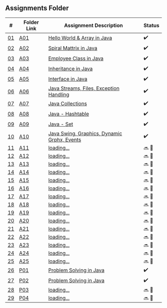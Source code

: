 ## Assignments Folder

|      #      | Folder Link  | Assignment Description                               | Status             |
| :---------: | ------------ | ---------------------------------------------------- | ------------------ |
| [01](./A01) | [A01](./A01) | [Hello World & Array in Java](./A01)                 | :heavy_check_mark: |
| [02](./A02) | [A02](./A02) | [Spiral Mattrix in Java](./A02)                      | :heavy_check_mark: |
| [03](./A03) | [A03](./A03) | [Employee Class in Java](./A03)                      | :heavy_check_mark: |
| [04](./A04) | [A04](./A04) | [Inheritance in Java](./A04)                         | :heavy_check_mark: |
| [05](./A05) | [A05](./A05) | [Interface in Java](./A05)                           | :heavy_check_mark: |
| [06](./A06) | [A06](./A06) | [Java Streams, Files, Exception Handling](./A06)     | :heavy_check_mark: |
| [07](./A07) | [A07](./A07) | [Java Collections](./A07)                            | :heavy_check_mark: |
| [08](./A08) | [A08](./A08) | [Java - Hashtable](./A08)                            | :heavy_check_mark: |
| [09](./A09) | [A09](./A09) | [Java - Set](./A09)                                  | :heavy_check_mark: |
| [10](./A10) | [A10](./A10) | [Java Swing, Graphics, Dynamic Grphx, Events](./A10) | :heavy_check_mark: |
| [11](./A11) | [A11](./A11) | [loading...](./A11)                                  | :soon: 🔴           |
| [12](./A12) | [A12](./A12) | [loading...](./A12)                                  | :soon: 🔴           |
| [13](./A13) | [A13](./A13) | [loading...](./A13)                                  | :soon: 🔴           |
| [14](./A14) | [A14](./A14) | [loading...](./A14)                                  | :soon: 🔴           |
| [15](./A15) | [A15](./A15) | [loading...](./A15)                                  | :soon: 🔴           |
| [16](./A16) | [A16](./A16) | [loading...](./A16)                                  | :soon: 🔴           |
| [17](./A17) | [A17](./A17) | [loading...](./A17)                                  | :soon: 🔴           |
| [18](./A18) | [A18](./A18) | [loading...](./A18)                                  | :soon: 🔴           |
| [19](./A19) | [A19](./A19) | [loading...](./A19)                                  | :soon: 🔴           |
| [20](./A20) | [A20](./A20) | [loading...](./A20)                                  | :soon: 🔴           |
| [21](./A21) | [A21](./A21) | [loading...](./A21)                                  | :soon: 🔴           |
| [22](./A22) | [A22](./A22) | [loading...](./A22)                                  | :soon: 🔴           |
| [23](./A23) | [A23](./A23) | [loading...](./A23)                                  | :soon: 🔴           |
| [24](./A24) | [A24](./A24) | [loading...](./A24)                                  | :soon: 🔴           |
| [25](./A25) | [A25](./A25) | [loading...](./A25)                                  | :soon: 🔴           |
| [26](./P01) | [P01](./P01) | [Problem Solving in Java](./P01)                     | :heavy_check_mark: |
| [27](./P02) | [P02](./P02) | [Problem Solving in Java](./P02)                     | :heavy_check_mark: |
| [28](./P03) | [P03](./P03) | [loading...](./P03)                                  | :soon: 🔴           |
| [29](./P04) | [P04](./P04) | [loading...](./P04)                                  | :soon: 🔴           |
